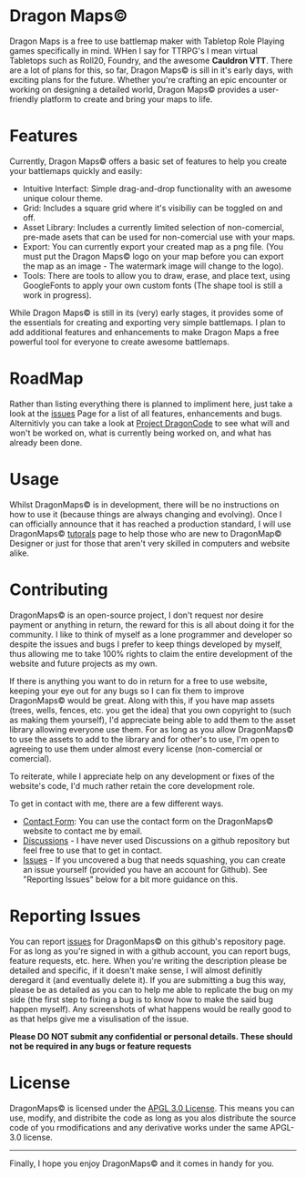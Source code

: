 # Dragon Maps©

Dragon Maps is a free to use battlemap maker with Tabletop Role Playing games specifically in mind. WHen I say for TTRPG's I mean virtual Tabletops such as Roll20, Foundry, and the awesome **__Cauldron VTT__**. There are a lot of plans for this, so far, Dragon Maps© is sill in it's early days, with exciting plans for the future.  Whether you're crafting an epic encounter or working on designing a detailed world, Dragon Maps© provides a user-friendly platform to create and bring your maps to life.

# Features

Currently, Dragon Maps© offers a basic set of features to help you create your battlemaps quickly and easily:
- Intuitive Interfact: Simple drag-and-drop functionality with an awesome unique colour theme.
- Grid: Includes a square grid where it's visibiliy can be toggled on and off.
- Asset Library: Includes a currently limited selection of non-comercial, pre-made asets that can be used for non-comercial use with your maps.
- Export: You can currently export your created map as a png file. (You must put the Dragon Maps© logo on your map before you can export the map as an image - The watermark image will change to the logo).
- Tools: There are tools to allow you to draw, erase, and place text, using GoogleFonts to apply your own custom fonts (The shape tool is still a work in progress).

While Dragon Maps© is still in its (very) early stages, it provides some of the essentials for creating and exporting very simple battlemaps. I plan to add additional features and enhancements to make Dragon Maps a free powerful tool for everyone to create awesome battlemaps.

# RoadMap
Rather than listing everything there is planned to impliment here, just take a look at the [issues](https://github.com/Jamster3000/dragonmaps/issues) Page for a list of all features, enhancements and bugs. Alternitivly you can take a look at [Project DragonCode](https://github.com/users/Jamster3000/projects/11) to see what will and won't be worked on, what is currently being worked on, and what has already been done.

# Usage
Whilst DragonMaps© is in development, there will be no instructions on how to use it (because things are always changing and evolving). Once I can officially announce that it has reached a production standard, I will use DragonMaps© [tutorals](https://jamster3000.github.io/dragonmaps/pages/tutorials) page to help those who are new to DragonMap© Designer or just for those that aren't very skilled in computers and website alike.

# Contributing
DragonMaps© is an open-source project, I don't request nor desire payment or anything in return, the reward for this is all about doing it for the community. I like to think of myself as a lone programmer and developer so despite the issues and bugs I prefer to keep things developed by myself, thus allowing me to take 100% rights to claim the entire development of the website and future projects as my own.

If there is anything you want to do in return for a free to use website, keeping your eye out for any bugs so I can fix them to improve DragonMaps© would be great. Along with this, if you have map assets (trees, wells, fences, etc. you get the idea) that you own copyright to (such as making them yourself), I'd appreciate being able to add them to the asset library allowing everyone use them. For as long as you allow DragonMaps© to use the assets to add to the library and for other's to use, I'm open to agreeing to use them under almost every license (non-comercial or comercial).

To reiterate, while I appreciate help on any development or fixes of the website's code, I'd much rather retain the core development role.

To get in contact with me, there are a few different ways.
- [Contact Form](https://jamster3000.github.io/dragonmaps/pages/contact): You can use the contact form on the DragonMaps© website to contact me by email.
- [Discussions](https://github.com/Jamster3000/dragonmaps/discussions) - I have never used Discussions on a github repository but feel free to use that to get in contact.
- [Issues](https://github.com/Jamster3000/dragonmaps/issues) - If you uncovered a bug that needs squashing, you can create an issue yourself (provided you have an account for Github). See "Reporting Issues" below for a bit more guidance on this.

# Reporting Issues
You can report [issues](https://github.com/Jamster3000/dragonmaps/issues) for DragonMaps© on this github's repository page. For as long as you're signed in with a github account, you can report bugs, feature requests, etc. here. When you're writing the description please be detailed and specific, if it doesn't make sense, I will almost definitly deregard it (and eventually delete it). If you are submitting a bug this way, please be as detailed as you can to help me able to replicate the bug on my side (the first step to fixing a bug is to know how to make the said bug happen myself). Any screenshots of what happens would be really good to as that helps give me a visulisation of the issue. 

**Please DO NOT submit any confidential or personal details. These should not be required in any bugs or feature requests**

# License
DragonMaps© is licensed under the [APGL 3.0 License](https://github.com/Jamster3000/dragonmaps?tab=AGPL-3.0-1-ov-file). This means you can use, modify, and distribite the code as long as you alos distribute the source code of you rmodifications and any derivative works under the same APGL-3.0 license.

<hr>

Finally, I hope you enjoy DragonMaps© and it comes in handy for you.
